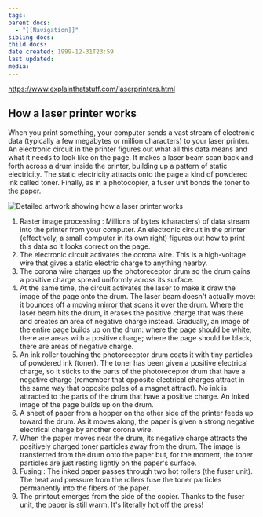 ```yaml
---
tags: 
parent docs:
  - "[[Navigation]]"
sibling docs: 
child docs: 
date created: 1999-12-31T23:59
last updated: 
media: 
---
```

https://www.explainthatstuff.com/laserprinters.html

## How a laser printer works

When you print something, your computer sends a vast stream of electronic data (typically a few megabytes or million characters) to your laser printer. An electronic circuit in the printer figures out what all this data means and what it needs to look like on the page. It makes a laser beam scan back and forth across a drum inside the printer, building up a pattern of static electricity. The static electricity attracts onto the page a kind of powdered ink called toner. Finally, as in a photocopier, a fuser unit bonds the toner to the paper.

![Detailed artwork showing how a laser printer works](https://cdn4.explainthatstuff.com/how-laser-printer-works.png)

1. Raster image processing : Millions of bytes (characters) of data stream into the printer from your computer. An electronic circuit in the printer (effectively, a small computer in its own right) figures out how to print this data so it looks correct on the page.
2. The electronic circuit activates the corona wire. This is a high-voltage wire that gives a static electric charge to anything nearby.
3. The corona wire charges up the photoreceptor drum so the drum gains a positive charge spread uniformly across its surface.
4. At the same time, the circuit activates the laser to make it draw the image of the page onto the drum. The laser beam doesn't actually move: it bounces off a moving [mirror](https://www.explainthatstuff.com/howmirrorswork.html) that scans it over the drum. Where the laser beam hits the drum, it erases the positive charge that was there and creates an area of negative charge instead. Gradually, an image of the entire page builds up on the drum: where the page should be white, there are areas with a positive charge; where the page should be black, there are areas of negative charge.
5. An ink roller touching the photoreceptor drum coats it with tiny particles of powdered ink (toner). The toner has been given a positive electrical charge, so it sticks to the parts of the photoreceptor drum that have a negative charge (remember that opposite electrical charges attract in the same way that opposite poles of a magnet attract). No ink is attracted to the parts of the drum that have a positive charge. An inked image of the page builds up on the drum.
6. A sheet of paper from a hopper on the other side of the printer feeds up toward the drum. As it moves along, the paper is given a strong negative electrical charge by another corona wire.
7. When the paper moves near the drum, its negative charge attracts the positively charged toner particles away from the drum. The image is transferred from the drum onto the paper but, for the moment, the toner particles are just resting lightly on the paper's surface.
8. Fusing : The inked paper passes through two hot rollers (the fuser unit). The heat and pressure from the rollers fuse the toner particles permanently into the fibers of the paper.
9. The printout emerges from the side of the copier. Thanks to the fuser unit, the paper is still warm. It's literally hot off the press!